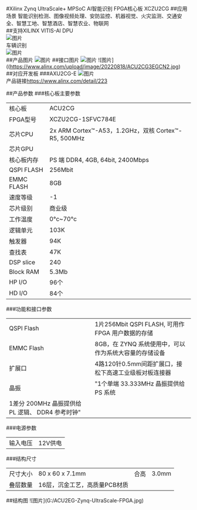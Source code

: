 #Xilinx Zynq UltraScale+ MPSoC AI智能识别 FPGA核心板 XCZU2CG
##应用场景
智能识别检测、图像视频处理、安防监控、机器视觉、火灾监测、交通安全、智慧工地、智慧酒店、智慧农业、物联网   
##支持XILINX VITIS-AI DPU  
![图片](https://www.alinx.com/upload/image/20220818/ACU2CG.jpg)   
车辆识别  
![图片](G:/AI-3.jpg)   
##产品图片
![图片](https://www.alinx.com/upload/image/20220818/ACU2CG.jpg)
##接口图片
![图片](https://www.alinx.com/upload/image/20221008/1665212823906926.jpg)
![图片]((https://www.alinx.com/upload/image/20220818/ACU2CG3EGCN2.jpg)  
##对应开发板
###AXU2CG-E
![图片](G:/AXU3EG-750.jpg)    
产品链接<https://www.alinx.com/detail/223>

##产品参数
###核心板主要参数
<table>
    <tr>
        <td>核心板</td>
        <td>ACU2CG</td>
    </tr>
    <tr>
        <td>FPGA型号</td>
        <td>XCZU2CG-1SFVC784E</td>
    </tr>
    <tr>
        <td>芯片CPU</td>
        <td>2x ARM Cortex™-A53，1.2GHz，双核 Cortex™-R5, 500MHz</td>
    </tr>
    <tr>
        <td>芯片GPU</td>
        <td></td>
    </tr>
    <tr>
        <td>核心板内存</td>
        <td>PS 端 DDR4, 4GB, 64bit, 2400Mbps</td>
    </tr>
    <tr>
        <td>QSPI FLASH</td>
        <td>256Mbit</td>
    </tr>
    <tr>
        <td>EMMC FLASH</td>
        <td>8GB</td>
    </tr>
    <tr>
        <td>速度等级</td>
        <td>-1</td>
    </tr>
    <tr>
        <td>芯片级别</td>
        <td>商业级</td>
    </tr>
    <tr>
        <td>工作温度</td>
        <td>0°c~70°c</td>
    </tr>
    <tr>
        <td>逻辑单元</td>
        <td>103K</td>
    </tr>
    <tr>
        <td>触发器</td>
        <td>94K</td>
    </tr>
    <tr>
        <td>查找表</td>
        <td>47K</td>
    </tr>
    <tr>
        <td>DSP slice</td>
        <td>240</td>
    </tr>
    <tr>
        <td>Block RAM</td>
        <td>5.3Mb</td>
    </tr>
    <tr>
        <td>HP I/O</td>
        <td>96个</td>
    </tr>
    <tr>
        <td>HD I/O</td>
        <td>84个</td>
    </tr>
</table>                                           
###功能和接口参数
<table>
    <tr>
        <td>QSPI Flash</td>
        <td>1片256Mbit QSPI FLASH, 可用作 FPGA 用户数据的存储</td>
    </tr>
    <tr>
        <td>EMMC Flash</td>
        <td>8GB，在 ZYNQ 系统使用中，可以作为系统大容量的存储设备</td>
    </tr>
    <tr>
        <td>扩展口</td>
        <td>4路120针0.5mm间距扩展口，接松下高速工业级板对板连接器</td>
    </tr>
    <tr>
        <td>晶振</td>
        <td>"1个单端 33.333MHz 晶振提供给 PS 系统</td>
    </tr>
    <tr>
        <td>1差分 200MHz 晶振提供给 PL 逻辑、 DDR4 参考时钟"</td>
    </tr>
</table>
###电源参数
<table>
    <tr>
        <td>输入电压</td>
        <td>12V供电</td>
    </tr>
</table>
###结构尺寸
<table>
    <tr>
        <td>尺寸大小</td>
        <td>80 x 60 x 7.1mm</td>
        <td>合高</td>
        <td>3.0mm</td>
    </tr>
    <tr>
        <td>叠层数量</td>
        <td>16层，沉金工艺，高质量PCB材质</td>
    </tr>
</table>
##结构图
![图片](G:/ACU2EG-Zynq-UltraScale-FPGA.jpg)


